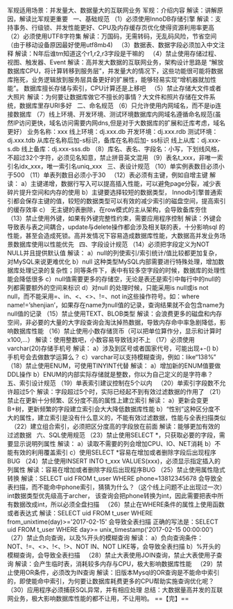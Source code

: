 军规适用场景：并发量大、数据量大的互联网业务 军规：介绍内容 解读：讲解原因，解读比军规更重要   一、基础规范 （1）必须使用InnoDB存储引擎
解读：支持事务、行级锁、并发性能更好、CPU及内存缓存页优化使得资源利用率更高   （2）必须使用UTF8字符集
解读：万国码，无需转码，无乱码风险，节省空间（由于移动设备原因最好使用utf8mb4)   （3）数据表、数据字段必须加入中文注释
解读：N年后谁tm知道这个r1,r2,r3字段是干嘛的   （4）禁止使用存储过程、视图、触发器、Event 解读：高并发大数据的互联网业务，架构设计思路是
“解放数据库CPU，将计算转移到服务层”，并发量大的情况下，这些功能很可能将数据库拖死，业务逻辑放到服务层具备更好的扩展性，能够轻易实现“增机器就加性能”。
数据库擅长存储与索引，CPU计算还是上移吧   （5）禁止存储大文件或者大照片
解读：为何要让数据库做它不擅长的事情？大文件和照片存储在文件系统，数据库里存URI多好   二、命名规范 （6）只允许使用内网域名，而不是ip连接数据库
（7）线上环境、开发环境、测试环境数据库内网域名遵循命名规范(虽然IP访问更快，域名访问需要内网dns,但是对于大数据库的扩展和迁库考虑，域名更好）
业务名称：xxx 线上环境：dj.xxx.db 开发环境：dj.xxx.rdb 测试环境：dj.xxx.tdb 从库在名称后加-s标识，备库在名称后加-
ss标识 线上从库：dj.xxx-s.db 线上备库：dj.xxx-sss.db
（8）库名、表名、字段名：小写，下划线风格，不超过32个字符，必须见名知意，禁止拼音英文混用
（9）表名t_xxx，非唯一索引名idx_xxx，唯一索引名uniq_xxx   三、表设计规范 （10）单实例表数目必须小于500
（11）单表列数目必须小于30   （12）表必须有主键，例如自增主键 解读：
a）主键递增，数据行写入可以提高插入性能，可以避免page分裂，减少表碎片提升空间和内存的使用 b）主键要选择较短的数据类型，
Innodb引擎普通索引都会保存主键的值，较短的数据类型可以有效的减少索引的磁盘空间，提高索引的缓存效率 c）
无主键的表删除，在row模式的主从架构，会导致备库夯住   （13）禁止使用外键，如果有外键完整性约束，需要应用程序控制
解读：外键会导致表与表之间耦合，update与delete操作都会涉及相关联的表，十分影响sql
的性能，甚至会造成死锁。高并发情况下容易造成数据库性能，大数据高并发业务场景数据库使用以性能优先   四、字段设计规范 （14）必须把字段定义为NOT
NULL并且提供默认值 解读： a）null的列使索引/索引统计/值比较都更加复杂，对MySQL来说更难优化 b）null
这种类型MySQL内部需要进行特殊处理，增加数据库处理记录的复杂性；同等条件下，表中有较多空字段的时候，数据库的处理性能会降低很多
c）null值需要更多的存储空，无论是表还是索引中每行中的null的列都需要额外的空间来标识 d）对null 的处理时候，只能采用is null或is
not null，而不能采用=、in、<、<>、!=、not in这些操作符号。如：where
name!=’shenjian’，如果存在name为null值的记录，查询结果就不会包含name为null值的记录
（15）禁止使用TEXT、BLOB类型 解读：会浪费更多的磁盘和内存空间，非必要的大量的大字段查询会淘汰掉热数据，导致内存命中率急剧降低，影响数据库性能
（16）禁止使用小数存储货币（可以把单位算作分，显示和计算时x100,...） 解读：使用整数吧，小数容易导致钱对不上
（17）必须使用varchar(20)存储手机号 解读： a）涉及到区号或者国家代号，可能出现+-() b）手机号会去做数学运算么？
c）varchar可以支持模糊查询，例如：like“138%”   （18）禁止使用ENUM，可使用TINYINT代替 解读：
a）增加新的ENUM值要做DDL操作 b）ENUM的内部实际存储就是整数，你以为自己定义的是字符串？   五、索引设计规范
（19）单表索引建议控制在5个以内   （20）单索引字段数不允许超过5个 解读：字段超过5个时，实际已经起不到有效过滤数据的作用了
（21）禁止在更新十分频繁、区分度不高的属性上建立索引 解读： a）更新会变更B+树，更新频繁的字段建立索引会大大降低数据库性能
b）“性别”这种区分度不大的属性，建立索引是没有什么意义的，不能有效过滤数据，性能与全表扫描类似   （22）建立组合索引，必须把区分度高的字段放在前面
解读：能够更加有效的过滤数据   六、SQL使用规范 （23）禁止使用SELECT *，只获取必要的字段，需要显示说明列属性 解读：
a）读取不需要的列会增加CPU、IO、NET消耗 b）不能有效的利用覆盖索引 c）使用SELECT *容易在增加或者删除字段后出现程序BUG
（24）禁止使用INSERT INTO t_xxx VALUES(xxx)，必须显示指定插入的列属性 解读：容易在增加或者删除字段后出现程序BUG
（25）禁止使用属性隐式转换 解读：SELECT uid FROM t_user WHERE phone=13812345678
会导致全表扫描，而不能命中phone索引，猜猜为什么？（这个线上问题不止出现过一次） int数据类型优先级高于archer，
该查询会把phone转换为int，因此需要把表中所有数据改成int，所以必须全盘扫描   （26）禁止在WHERE条件的属性上使用函数或者表达式
解读：SELECT uid FROM t_user WHERE from_unixtime(day)>='2017-02-15' 会导致全表扫描
正确的写法是：SELECT uid FROM t_user WHERE day>= unix_timestamp('2017-02-15
00:00:00')   （27）禁止负向查询，以及%开头的模糊查询 解读： a）负向查询条件：NOT、!=、<>、!<、!>、NOT IN、NOT
LIKE等，会导致全表扫描 b）%开头的模糊查询，会导致全表扫描   （28）禁止大表使用JOIN查询，禁止大表使用子查询
解读：会产生临时表，消耗较多内存与CPU，极大影响数据库性能   （29）禁止使用OR条件，必须改为IN查询
解读：旧版本Mysql的OR查询是不能命中索引的，即使能命中索引，为何要让数据库耗费更多的CPU帮助实施查询优化呢？
（30）应用程序必须捕获SQL异常，并有相应处理 总结：大数据量高并发的互联网业务，极大影响数据库性能的都不让用，不让用哟。 ==【完】==

